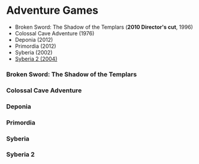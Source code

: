 # Adventure Games

* Broken Sword: The Shadow of the Templars (**2010 Director's cut**, 1996)
* Colossal Cave Adventure (1976) 
* Deponia (2012)
* Primordia (2012) 
* Syberia (2002) 
* [Syberia 2 (2004)](#syberia-2) 

### Broken Sword: The Shadow of the Templars 
### Colossal Cave Adventure
### Deponia 
### Primordia 
### Syberia 
### Syberia 2 
